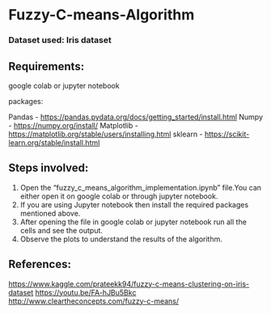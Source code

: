# Fuzzy-C-means-Algorithm

### Dataset used: Iris dataset

## Requirements:

google colab or jupyter notebook

packages:

Pandas - https://pandas.pydata.org/docs/getting_started/install.html
Numpy - https://numpy.org/install/
Matplotlib - https://matplotlib.org/stable/users/installing.html
sklearn - https://scikit-learn.org/stable/install.html
	

## Steps involved:

1. Open the “fuzzy_c_means_algorithm_implementation.ipynb” file.You can either open it on google colab or through jupyter notebook. 
2. If you are using Jupyter notebook then install the required packages mentioned above.
3. After opening the file in google colab or jupyter notebook run all the cells and see the output.
4. Observe the plots to understand the results of the algorithm.


## References:

https://www.kaggle.com/prateekk94/fuzzy-c-means-clustering-on-iris-dataset
https://youtu.be/FA-hJBu5Bkc
http://www.cleartheconcepts.com/fuzzy-c-means/
